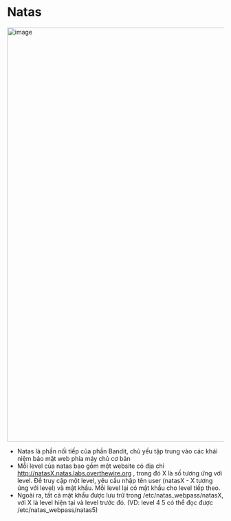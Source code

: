# Natas
<img width="960" alt="image" src="https://github.com/WildSaul/Over-the-Wire-write-up/assets/155133173/eca3c164-db39-4cfb-a10c-2850d01e8fbd">

- Natas là phần nối tiếp của phần Bandit, chủ yếu tập trung vào các khái niệm bảo mật web phía máy chủ cơ bản
- Mỗi level của natas bao gồm một website có địa chỉ http://natasX.natas.labs.overthewire.org , trong đó X là số tương ứng với level. Để truy cập một level, yêu cầu nhập tên user (natasX - X tương ứng với level) và mật khẩu. Mỗi level lại có mật khẩu cho level tiếp theo.
- Ngoài ra, tất cả mật khẩu được lưu trữ trong /etc/natas_webpass/natasX, với X là level hiện tại và level trước đó. (VD: level 4 5 có thể đọc được /etc/natas_webpass/natas5)
